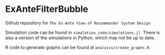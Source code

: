 # ExAnteFilterBubble

Github repository for `The Ex-Ante View of Recommender System Design`

Simulation code can be found in `simulation_code/simulations.jl`. There is also a version of the simulations in Python, which may not be up to date.

R code to generate graphs can be found at `analysis/create_graphs.R`.


